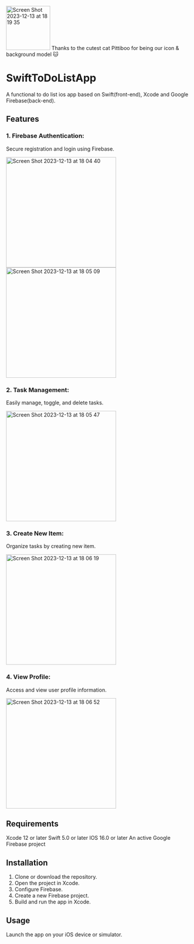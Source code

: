 <img width="120" alt="Screen Shot 2023-12-13 at 18 19 35" src="https://github.com/Lynneeeeee/SwiftToDoListApp/assets/118246943/1b07cfbe-26e6-4d96-a02d-da64b25fa9d4"> Thanks to the cutest cat Pittiboo for being our icon & background model 🐱

# SwiftToDoListApp 
A functional to do list ios app based on Swift(front-end), Xcode and Google Firebase(back-end).

## Features

### 1. Firebase Authentication: 
Secure registration and login using Firebase.    

<img width="300" alt="Screen Shot 2023-12-13 at 18 04 40" src="https://github.com/Lynneeeeee/SwiftToDoListApp/assets/118246943/d1fd18dd-3391-4868-a3ec-4669292a3d8b">
<img width="300" alt="Screen Shot 2023-12-13 at 18 05 09" src="https://github.com/Lynneeeeee/SwiftToDoListApp/assets/118246943/c3384584-c02d-4190-9614-64be55f9f455">  

### 2. Task Management: 
Easily manage, toggle, and delete tasks.  

<img width="300" alt="Screen Shot 2023-12-13 at 18 05 47" src="https://github.com/Lynneeeeee/SwiftToDoListApp/assets/118246943/c01e05cd-195f-40c8-88d6-aae0c1d8a833">  

### 3. Create New Item: 
Organize tasks by creating new item.  

<img width="300" alt="Screen Shot 2023-12-13 at 18 06 19" src="https://github.com/Lynneeeeee/SwiftToDoListApp/assets/118246943/8412f396-bbb5-4492-90a7-4bdd4a7869a7">  


### 4. View Profile: 
Access and view user profile information.  

<img width="300" alt="Screen Shot 2023-12-13 at 18 06 52" src="https://github.com/Lynneeeeee/SwiftToDoListApp/assets/118246943/24f6b739-772a-466a-bc2d-ae98d1062830">  

## Requirements
Xcode 12 or later
Swift 5.0 or later
IOS 16.0 or later
An active Google Firebase project

## Installation
1. Clone or download the repository.
2. Open the project in Xcode.
3. Configure Firebase.
4. Create a new Firebase project.
5. Build and run the app in Xcode.

## Usage
Launch the app on your iOS device or simulator.

